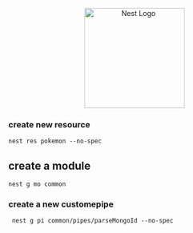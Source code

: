 <p align="center">
  <a href="http://nestjs.com/" target="blank"><img src="https://nestjs.com/img/logo-small.svg" width="200" alt="Nest Logo" /></a>
</p>

### create new resource

```
nest res pokemon --no-spec
```

## create a module

```
nest g mo common
```

### create a new customepipe

```
 nest g pi common/pipes/parseMongoId --no-spec
```
